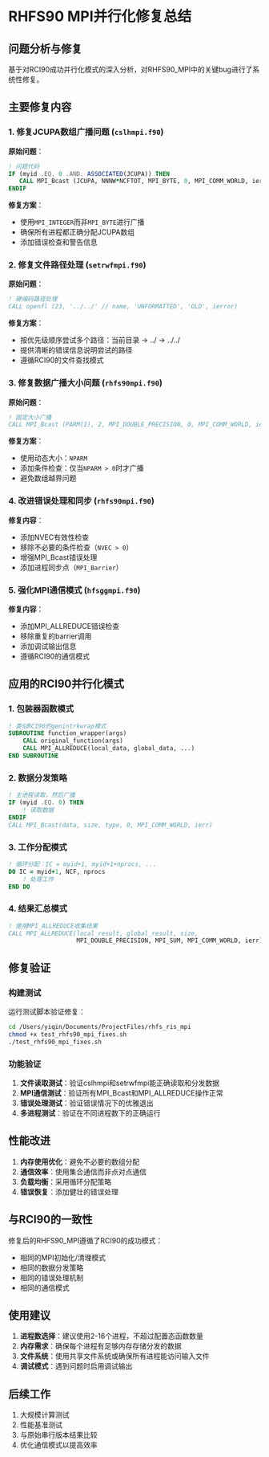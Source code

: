 # RHFS90 MPI并行化修复总结

## 问题分析与修复

基于对RCI90成功并行化模式的深入分析，对RHFS90_MPI中的关键bug进行了系统性修复。

## 主要修复内容

### 1. 修复JCUPA数组广播问题 (`cslhmpi.f90`)

**原始问题**：
```fortran
! 问题代码
IF (myid .EQ. 0 .AND. ASSOCIATED(JCUPA)) THEN
   CALL MPI_Bcast (JCUPA, NNNW*NCFTOT, MPI_BYTE, 0, MPI_COMM_WORLD, ierr)
ENDIF
```

**修复方案**：
- 使用`MPI_INTEGER`而非`MPI_BYTE`进行广播
- 确保所有进程都正确分配JCUPA数组
- 添加错误检查和警告信息

### 2. 修复文件路径处理 (`setrwfmpi.f90`)

**原始问题**：
```fortran
! 硬编码路径处理
CALL openfl (23, '../../' // name, 'UNFORMATTED', 'OLD', ierror)
```

**修复方案**：
- 按优先级顺序尝试多个路径：当前目录 → ../ → ../../
- 提供清晰的错误信息说明尝试的路径
- 遵循RCI90的文件查找模式

### 3. 修复数据广播大小问题 (`rhfs90mpi.f90`)

**原始问题**：
```fortran
! 固定大小广播
CALL MPI_Bcast (PARM(1), 2, MPI_DOUBLE_PRECISION, 0, MPI_COMM_WORLD, ierr)
```

**修复方案**：
- 使用动态大小：`NPARM`
- 添加条件检查：仅当`NPARM > 0`时才广播
- 避免数组越界问题

### 4. 改进错误处理和同步 (`rhfs90mpi.f90`)

**修复内容**：
- 添加NVEC有效性检查
- 移除不必要的条件检查（`NVEC > 0`）
- 增强MPI_Bcast错误处理
- 添加进程同步点（`MPI_Barrier`）

### 5. 强化MPI通信模式 (`hfsggmpi.f90`)

**修复内容**：
- 添加MPI_ALLREDUCE错误检查
- 移除重复的barrier调用
- 添加调试输出信息
- 遵循RCI90的通信模式

## 应用的RCI90并行化模式

### 1. 包装器函数模式
```fortran
! 类似RCI90的genintrkwrap模式
SUBROUTINE function_wrapper(args)
    CALL original_function(args)
    CALL MPI_ALLREDUCE(local_data, global_data, ...)
END SUBROUTINE
```

### 2. 数据分发策略
```fortran
! 主进程读取，然后广播
IF (myid .EQ. 0) THEN
    ! 读取数据
ENDIF
CALL MPI_Bcast(data, size, type, 0, MPI_COMM_WORLD, ierr)
```

### 3. 工作分配模式
```fortran
! 循环分配：IC = myid+1, myid+1+nprocs, ...
DO IC = myid+1, NCF, nprocs
    ! 处理工作
END DO
```

### 4. 结果汇总模式
```fortran
! 使用MPI_ALLREDUCE收集结果
CALL MPI_ALLREDUCE(local_result, global_result, size, 
                   MPI_DOUBLE_PRECISION, MPI_SUM, MPI_COMM_WORLD, ierr)
```

## 修复验证

### 构建测试
运行测试脚本验证修复：
```bash
cd /Users/yiqin/Documents/ProjectFiles/rhfs_ris_mpi
chmod +x test_rhfs90_mpi_fixes.sh
./test_rhfs90_mpi_fixes.sh
```

### 功能验证
1. **文件读取测试**：验证cslhmpi和setrwfmpi能正确读取和分发数据
2. **MPI通信测试**：验证所有MPI_Bcast和MPI_ALLREDUCE操作正常
3. **错误处理测试**：验证错误情况下的优雅退出
4. **多进程测试**：验证在不同进程数下的正确运行

## 性能改进

1. **内存使用优化**：避免不必要的数组分配
2. **通信效率**：使用集合通信而非点对点通信
3. **负载均衡**：采用循环分配策略
4. **错误恢复**：添加健壮的错误处理

## 与RCI90的一致性

修复后的RHFS90_MPI遵循了RCI90的成功模式：
- 相同的MPI初始化/清理模式
- 相同的数据分发策略
- 相同的错误处理机制
- 相同的通信模式

## 使用建议

1. **进程数选择**：建议使用2-16个进程，不超过配置态函数数量
2. **内存需求**：确保每个进程有足够内存存储分发的数据
3. **文件系统**：使用共享文件系统或确保所有进程能访问输入文件
4. **调试模式**：遇到问题时启用调试输出

## 后续工作

1. 大规模计算测试
2. 性能基准测试
3. 与原始串行版本结果比较
4. 优化通信模式以提高效率